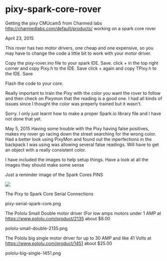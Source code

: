 # pixy-spark-core-rover
Getting the pixy CMUcam5 from Charmed labs http://charmedlabs.com/default/products/  working on a spark core rover

April 23, 2015

This rover has two motor drivers, one cheap and one expensive, so you may have to change the code a little bit to work with your motor driver.

Copy the pixy-rover.ino file to your spark IDE. Save.
click + in the top right corner and copy Pixy.h to the IDE. Save
click + again and copy TPixy.h to the IDE. Save

Flash the code to your core.


Really important to train the Pixy with the color you want the rover to follow and then check on Pixymon that the reading is a good one. I had all kinds of issues since I thought the color was preperly trained but it wasn't.



Sorry. I only just learnt how to make a proper Spark.io library file and I have not done that yet.


May 5, 2015
Having some trouble with the Pixy having false positives, makes my rover go racing down the street searching for the wrong color. Had a better look using PixyMon and found out the inperfections in the backpack I was using was allowing several false readings. Will have to get an object with a really consistent color.

I have included the images to help setup things. Have a look at all the images they should make some sense

Just a reminder image of the Spark Cores PINS

![](PixyConnector.png)

The Pixy to Spark Core Serial Connections

pixy-serial-spark-core.png


The Pololu Small Double motor driver (For low amps motors under 1 AMP at https://www.pololu.com/product/2135 about $8.00

pololu-small-double-2135.png

The Pololu big single motor driver for up to 30 AMP and like 41 Volts at https://www.pololu.com/product/1451  about $25.00

pololu-big-single-1451.png
















